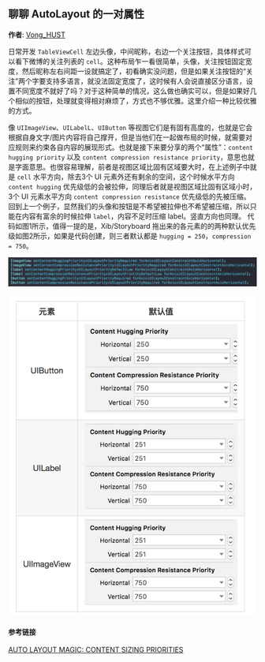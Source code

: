 ## 聊聊 AutoLayout 的一对属性

**作者**: [Vong_HUST](https://weibo.com/VongLo)

日常开发 `TableViewCell` 左边头像，中间昵称，右边一个关注按钮，具体样式可以看下微博的关注列表的 `cell`。这种布局乍一看很简单，头像，关注按钮固定宽度，然后昵称左右间距一设就搞定了，初看确实没问题，但是如果关注按钮的“关注”两个字要支持多语言，就没法固定宽度了，这时候有人会说直接区分语言，设置不同宽度不就好了吗？对于这种简单的情况，这么做也确实可以，但是如果好几个相似的按钮，处理就变得相对麻烦了，方式也不够优雅。这里介绍一种比较优雅的方式。

像 `UIImageView`、`UILabelL`、`UIButton` 等视图它们是有固有高度的，也就是它会根据自身文字/图片内容将自己撑开，但是当他们在一起做布局的时候，就需要对应规则来约束各自内容的展现形式。也就是接下来要分享的两个“属性”：`content hugging priority` 以及 `content compression resistance priority`，意思也就是字面意思。也很容易理解，前者是视图区域比固有区域要大时，在上述例子中就是 `cell` 水平方向，除去3个 UI 元素外还有剩余的空间，这个时候水平方向 `content hugging` 优先级低的会被拉伸，同理后者就是视图区域比固有区域小时，3个 UI 元素水平方向 `content compression resistance` 优先级低的先被压缩。回到上一个例子，显然我们的头像和按钮是不希望被拉伸也不希望被压缩，所以只能在内容有富余的时候拉伸 `label`，内容不足时压缩 label。竖直方向也同理。
代码如图1所示，值得一提的是，Xib/Storyboard 拖出来的各元素的的两种默认优先级如图2所示，如果是代码创建，则三者默认都是 `hugging = 250`，`compression = 750`。

![1](./1.jpg)

![2](./2.jpg)

#### 参考链接

[AUTO LAYOUT MAGIC: CONTENT SIZING PRIORITIES](https://krakendev.io/blog/autolayout-magic-like-harry-potter-but-real)

